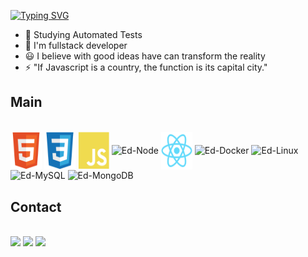 

<!-- **iiReemi/iiReemi** is a ✨ _special_ ✨ repository because its `README.md` (this file) appears on your GitHub profile.-->
[![Typing SVG](https://readme-typing-svg.herokuapp.com/?color=fffff&size=35&center=true&vCenter=true&width=1000&lines=Hello,+My+Name+is+Ed+;I'm+20+years+old;I'm+from+Brazil;I'm+Fullstack+Developer;Be+Welcome!+:%29)](https://git.io/typing-svg)

<!-- - 🔭 I’m currently working on -->
- 🌱 Studying Automated Tests
- 👯 I'm fullstack developer
- 😃 I believe with good ideas have can transform the reality
- ⚡ "If Javascript is a country, the function is its capital city."

<!--![Anurag's GitHub stats](https://github-readme-stats.vercel.app/api?username=iiReemi&show_icons=true&theme=dark)-->

## Main

<div style="display: inline_block"><br>
  <img align="center" alt="Ed-HTML" height="60" width="50" src="https://raw.githubusercontent.com/devicons/devicon/master/icons/html5/html5-original.svg">
  <img align="center" alt="Ed-CSS" height="60" width="50" src="https://raw.githubusercontent.com/devicons/devicon/master/icons/css3/css3-original.svg">
  <img align="center" alt="Ed-JS" height="60" width="50" src="https://raw.githubusercontent.com/devicons/devicon/master/icons/javascript/javascript-plain.svg">
  <img align="center" alt="Ed-Node" height="60" width="50" src="https://cdn.jsdelivr.net/gh/devicons/devicon/icons/nodejs/nodejs-original.svg">
  <img align="center" alt="Ed-React" height="60" width="50" src="https://raw.githubusercontent.com/devicons/devicon/master/icons/react/react-original.svg">
  <img align="center" alt="Ed-Docker" height="60" width="50" src="https://cdn.jsdelivr.net/gh/devicons/devicon/icons/docker/docker-original.svg">
  <img align="center" alt="Ed-Linux" height="60" width="50" src="https://cdn.jsdelivr.net/gh/devicons/devicon/icons/linux/linux-original.svg">
  <img align="center" alt="Ed-MySQL" height="60" width="50" src="https://cdn.jsdelivr.net/gh/devicons/devicon/icons/mysql/mysql-original.svg">
  <img align="center" alt="Ed-MongoDB" height="60" width="50" src="https://cdn.jsdelivr.net/gh/devicons/devicon/icons/mongodb/mongodb-original.svg">
</div>

## Contact
<div style="display: inline_block"><br>
  <a href="https://www.instagram.com/ej.limaa" target="_blank"><img src="https://img.shields.io/badge/-Instagram-%23E4405F?style=for-the-badge&logo=instagram&logoColor=white" target="_blank"></a>
  <a href = "mailto:eddie.limaa@gmail.com"><img src="https://img.shields.io/badge/-Gmail-%23333?style=for-the-badge&logo=gmail&logoColor=white" target="_blank"></a>
  <a href="https://www.linkedin.com/in/edlimaa" target="_blank"><img src="https://img.shields.io/badge/-LinkedIn-%230077B5?style=for-the-badge&logo=linkedin&logoColor=white" target="_blank"></a> 
</div>
